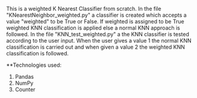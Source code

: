 This is a weighted K Nearest Classifier from scratch. In the file "KNearestNeighbor_weighted.py" a classifier is created which accepts a value "weighted" to be True or False. If weighted is assigned to be True weighted KNN classification is applied else a normal KNN approach is followed. In the file "KNN_test_weighted.py" a the KNN classifier is tested according to the user input. When the user gives a value 1 the normal KNN classification is carried out and when given a value 2 the weighted KNN classification is followed.

**Technologies used:
1. Pandas
2. NumPy
3. Counter
